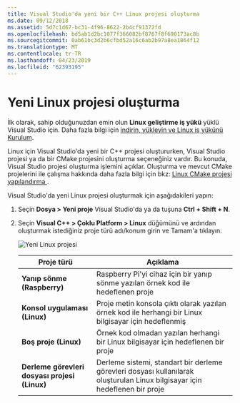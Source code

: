 ```yaml
---
title: Visual Studio'da yeni bir C++ Linux projesi oluşturma
ms.date: 09/12/2018
ms.assetid: 5d7c1d67-bc31-4f96-8622-2b4cf91372fd
ms.openlocfilehash: bd5ab1d2bc1077f366082bf8767f8f690173ac8b
ms.sourcegitcommit: 0ab61bc3d2b6cfbd52a16c6ab2b97a8ea1864f12
ms.translationtype: MT
ms.contentlocale: tr-TR
ms.lasthandoff: 04/23/2019
ms.locfileid: "62393195"
---
```

# <a name="create-a-new-linux-project"></a>Yeni Linux projesi oluşturma

İlk olarak, sahip olduğunuzdan emin olun **Linux geliştirme iş yükü** yüklü Visual Studio için. Daha fazla bilgi için [indirin, yükleyin ve Linux iş yükünü Kurulum](download-install-and-setup-the-linux-development-workload.md).

Linux için Visual Studio'da yeni bir C++ projesi oluştururken, Visual Studio projesi ya da bir CMake projesini oluşturma seçeneğiniz vardır. Bu konuda, Visual Studio projesi oluşturma işlemini açıklar. Oluşturma ve mevcut CMake projelerini ile çalışma hakkında daha fazla bilgi için bkz: [Linux CMake projesi yapılandırma ](cmake-linux-project.md).

Visual Studio'da yeni Linux projesi oluşturmak için aşağıdakileri yapın:

1. Seçin **Dosya > Yeni proje** Visual Studio'da ya da tuşuna **Ctrl + Shift + N**.
1. Seçin **Visual C++ > Çoklu Platform > Linux** düğümünü ve ardından oluşturmak istediğiniz proje türü adı/konum girin ve Tamam'a tıklayın.

   ![Yeni Linux projesi](media/newproject.png)

   | Proje türü | Açıklama
   | ------------ | ---
   | **Yanıp sönme (Raspberry)**           | Raspberry Pi'yi cihaz için bir yanıp sönme yazılan örnek kod ile hedeflenen proje
   | **Konsol uygulaması (Linux)** | Proje metin konsola çıktı olarak yazılan örnek kod ile herhangi bir Linux bilgisayar için hedeflenmiş
   | **Boş proje (Linux)**       | Örnek kod olmadan yazılan herhangi bir Linux bilgisayar için hedeflenen bir proje
   | **Derleme görevleri dosyası projesi (Linux)**    | Derleme sistemi, standart bir derleme görevleri dosyası kullanılarak oluşturulan Linux bilgisayar için hedeflenen bir proje

